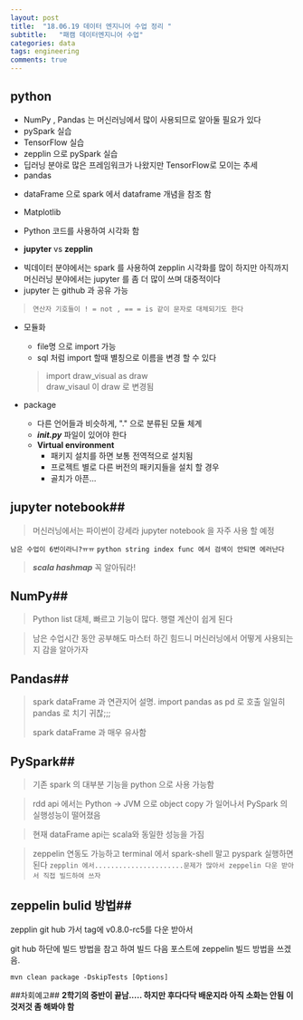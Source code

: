 ```yaml
---
layout: post
title:  "18.06.19 데이터 엔지니어 수업 정리 "
subtitle:   "패캠 데이터엔지니어 수업"
categories: data
tags: engineering
comments: true
---
```



## python

* NumPy , Pandas 는 머신러닝에서 많이 사용되므로 알아둘 필요가 있다
* pySpark 실습
* TensorFlow 실습
* zepplin 으로 pySpark 실습
* 딥러닝 분야로 많은 프레임워크가 나왔지만 TensorFlow로 모이는 추세
* pandas
 - dataFrame 으로 spark 에서 dataframe 개념을 참조 함
* Matplotlib
 - Python 코드를 사용하여 시각화 함
* **jupyter** vs **zepplin**
 - 빅데이터 분야에서는 spark 를 사용하여 zepplin 시각화를 많이 하지만 아직까지 머신러닝 분야에서는 jupyter 를 좀 더 많이 쓰며 대중적이다
 - jupyter 는 github 과 공유 가능

> ```연산자 기호들이 ! = not , == = is 같이 문자로 대체되기도 한다```

* 모듈화
	* file명 으로 import 가능 	
	* sql 처럼 import 할때 별칭으로 이름을 변경 할 수 있다

	> import draw_visual as draw 	
	draw_visaul 이 draw 로 변경됨

* package
	* 다른 언어들과 비슷하게, "." 으로 분류된 모듈 체계
	* ***__init__.py*** 파일이 있어야 한다
	* **Virtual environment**
		* 패키지 설치를 하면 보통 전역적으로 설치됨
		* 프로젝트 별로 다른 버전의 패키지들을 설치 할 경우
		* 골치가 아픈... 			

## jupyter notebook##
>머신러닝에서는 파이썬이 강세라 jupyter notebook 을 자주 사용 할 예정

```남은 수업이 6번이라니?ㅠㅠ```
```python string index func 에서 검색이 안되면 에러난다```

> ***scala hashmap*** 꼭 알아둬라!

## NumPy##
>Python list 대체, 빠르고 기능이 많다.
>행렬 계산이 쉽게 된다

>남은 수업시간 동안 공부해도 마스터 하긴 힘드니 머신러닝에서 어떻게 사용되는지 감을 알아가자

## Pandas##
>spark dataFrame 과 연관지어 설명.
>import pandas as pd 로 호출 일일히 pandas 로 치기 귀찮;;;
>
>spark dataFrame 과 매우 유사함

## PySpark##
>기존 spark 의 대부분 기능을 python 으로 사용 가능함

>rdd api 에서는  Python -> JVM 으로 object copy 가 일어나서 PySpark 의 실행성능이 떨어졌음

>현재 dataFrame api는 scala와 동일한 성능을 가짐

>zeppelin 연동도 가능하고 terminal 에서 spark-shell 말고 pyspark 실행하면 된다
```zepplin 에서......................문제가 많아서 zeppelin 다운 받아서 직접 빌드하여 쓰자```



## zeppelin bulid 방법##
zepplin git hub 가서 tag에 v0.8.0-rc5를 다운 받아서

git hub 하단에 빌드 방법을 참고 하여 빌드
다음 포스트에 zeppelin 빌드 방법을 쓰겠음.
```
mvn clean package -DskipTests [Options]
```



##차회예고##
**2학기의 중반이 끝남.....
하지만 후다다닥 배운지라 아직 소화는 안됨 이것저것 좀 해봐야 함**
